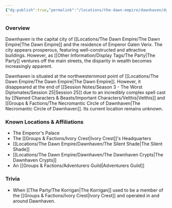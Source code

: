 ```yaml
---
{"dg-publish":true,"permalink":"/locations/the-dawn-empire/dawnhaven/dawnhaven/","tags":["Missing"],"updated":"2025-06-10T19:04:11.839+01:00"}
---
```


### Overview
Dawnhaven is the capital city of [[Locations/The Dawn Empire/The Dawn Empire\|The Dawn Empire]] and the residence of Emperor Galen Verix. The city appears prosperous, featuring well-constructed and attractive buildings. However, as [[Other Information/Display Tags/The Party\|The Party]] ventures off the main streets, the disparity in wealth becomes increasingly apparent.

Dawnhaven is situated at the northwesternmost point of [[Locations/The Dawn Empire/The Dawn Empire\|The Dawn Empire]]. However, it disappeared at the end of [[Session Notes/Season 3 - The Worst Diplomates/Session 25\|Session 25]] due to an incredibly complex spell cast by [[Named Characters & Beasts/Important Characters/Velthis\|Velthis]] and [[Groups & Factions/The Necromantic Circle of Dawnhaven\|The Necromantic Circle of Dawnhaven]]. Its current location remains unknown.

### Known Locations & Affiliations
- The Emperor's Palace 
- The [[Groups & Factions/Ivory Crest\|Ivory Crest]]'s Headquarters
- [[Locations/The Dawn Empire/Dawnhaven/The Silent Shade\|The Silent Shade]] 
- [[Locations/The Dawn Empire/Dawnhaven/The Dawnhaven Crypts\|The Dawnhaven Crypts]]
- An [[Groups & Factions/Adventurers Guild\|Adventurers Guild]]

### Trivia
- When [[The Party/The Korrigan\|The Korrigan]] used to be a member of the [[Groups & Factions/Ivory Crest\|Ivory Crest]] and operated in and around Dawnhaven.